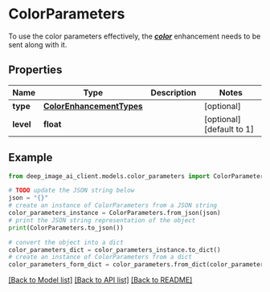 # ColorParameters

To use the color parameters effectively, the ***[color](https://documentation.deep-image.ai/image-processing/enhance-lighting-and-colors)*** enhancement needs to be sent along with it. 

## Properties

Name | Type | Description | Notes
------------ | ------------- | ------------- | -------------
**type** | [**ColorEnhancementTypes**](ColorEnhancementTypes.md) |  | [optional] 
**level** | **float** |  | [optional] [default to 1]

## Example

```python
from deep_image_ai_client.models.color_parameters import ColorParameters

# TODO update the JSON string below
json = "{}"
# create an instance of ColorParameters from a JSON string
color_parameters_instance = ColorParameters.from_json(json)
# print the JSON string representation of the object
print(ColorParameters.to_json())

# convert the object into a dict
color_parameters_dict = color_parameters_instance.to_dict()
# create an instance of ColorParameters from a dict
color_parameters_form_dict = color_parameters.from_dict(color_parameters_dict)
```
[[Back to Model list]](../README.md#documentation-for-models) [[Back to API list]](../README.md#documentation-for-api-endpoints) [[Back to README]](../README.md)


